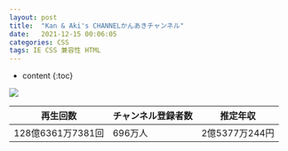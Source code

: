```yaml
---
layout: post
title:  "Kan & Aki's CHANNELかんあきチャンネル"
date:   2021-12-15 00:06:05
categories: CSS
tags: IE CSS 兼容性 HTML
---
```


* content
{:toc}



![](https://yt3.ggpht.com/ytc/AKedOLQhOYWxYk1lTqSlyAKvmZOAJt4_IzMYs767GDzwGw=s176-c-k-c0x00ffffff-no-rj)

|  再生回数  |  チャンネル登録者数  |  推定年収  |
| ---- | ---- | ---- |
|  128億6361万7381回  |  696万人  |  2億5377万244円  |



